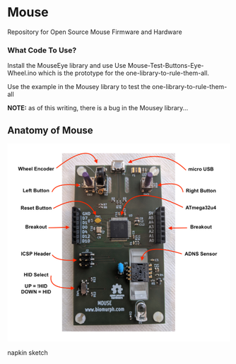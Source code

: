 # Mouse
Repository for Open Source Mouse Firmware and Hardware

### What Code To Use?

Install the MouseEye library and use Use Mouse-Test-Buttons-Eye-Wheel.ino which is the prototype for the one-library-to-rule-them-all.

Use the example in the Mousey library to test the one-library-to-rule-them-all

**NOTE:** as of this writing, there is a bug in the Mousey library...


## Anatomy of Mouse
![mousePrototype](images/mousePrototype.jpg)

napkin sketch

